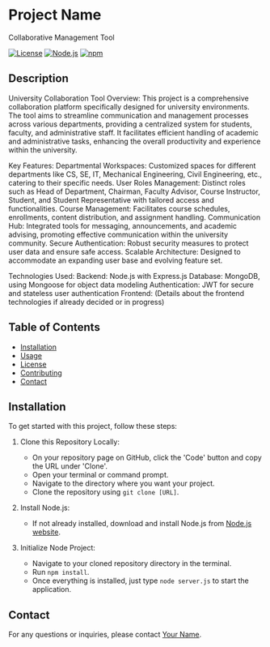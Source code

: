 # Project Name

Collaborative Management Tool

[![License](https://img.shields.io/badge/license-MIT-blue.svg)](LICENSE)
[![Node.js](https://img.shields.io/badge/node-%3E%3D%2012.0.0-brightgreen.svg)](https://nodejs.org/)
[![npm](https://img.shields.io/badge/npm-%3E%3D%206.0.0-brightgreen.svg)](https://www.npmjs.com/)

## Description

University Collaboration Tool
Overview:
This project is a comprehensive collaboration platform specifically designed for university environments. The tool aims to streamline communication and management processes across various departments, providing a centralized system for students, faculty, and administrative staff. It facilitates efficient handling of academic and administrative tasks, enhancing the overall productivity and experience within the university.

Key Features:
Departmental Workspaces: Customized spaces for different departments like CS, SE, IT, Mechanical Engineering, Civil Engineering, etc., catering to their specific needs.
User Roles Management: Distinct roles such as Head of Department, Chairman, Faculty Advisor, Course Instructor, Student, and Student Representative with tailored access and functionalities.
Course Management: Facilitates course schedules, enrollments, content distribution, and assignment handling.
Communication Hub: Integrated tools for messaging, announcements, and academic advising, promoting effective communication within the university community.
Secure Authentication: Robust security measures to protect user data and ensure safe access.
Scalable Architecture: Designed to accommodate an expanding user base and evolving feature set.

Technologies Used:
Backend: Node.js with Express.js
Database: MongoDB, using Mongoose for object data modeling
Authentication: JWT for secure and stateless user authentication
Frontend: (Details about the frontend technologies if already decided or in progress)

## Table of Contents

- [Installation](#installation)
- [Usage](#usage)
- [License](#license)
- [Contributing](#contributing)
- [Contact](#contact)

## Installation

To get started with this project, follow these steps:

1. Clone this Repository Locally:

   - On your repository page on GitHub, click the 'Code' button and copy the URL under 'Clone'.
   - Open your terminal or command prompt.
   - Navigate to the directory where you want your project.
   - Clone the repository using `git clone [URL]`.

2. Install Node.js:

   - If not already installed, download and install Node.js from [Node.js website](https://nodejs.org/).

3. Initialize Node Project:
   - Navigate to your cloned repository directory in the terminal.
   - Run `npm install`.
   - Once everything is installed, just type `node server.js` to start the application.

## Contact

For any questions or inquiries, please contact [Your Name](mailto:abdulkareemstudy@gmail.com).
